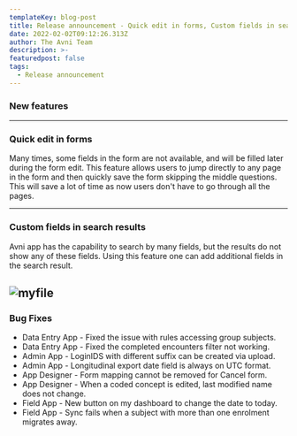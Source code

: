 ```yaml
---
templateKey: blog-post
title: Release announcement - Quick edit in forms, Custom fields in search results
date: 2022-02-02T09:12:26.313Z
author: The Avni Team
description: >-
featuredpost: false
tags:
  - Release announcement 
---
```

 

### New features

---------------------------------------------------------------------------

### Quick edit in forms

Many times, some fields in the form are not available, and will be filled later during the form edit. This feature allows users to jump directly to any page in the form and then quickly save the form skipping the middle questions. This will save a lot of time as now users don't have to go through all the pages.

---------------------------------------------------------------------------

### Custom fields in search results

Avni app has the capability to search by many fields, but the results do not show any of these fields. Using this feature one can add additional fields in the search result.

![myfile](/img/features/custom_search_result_fields.gif)
---------------------------------------------------------------------------

### Bug Fixes
- Data Entry App - Fixed the issue with rules accessing group subjects.
- Data Entry App - Fixed the completed encounters filter not working.
- Admin App - LoginIDS with different suffix can be created via upload.
- Admin App - Longitudinal export date field is always on UTC format.
- App Designer - Form mapping cannot be removed for Cancel form.
- App Designer - When a coded concept is edited, last modified name does not change.
- Field App - New button on my dashboard to change the date to today.
- Field App - Sync fails when a subject with more than one enrolment migrates away.
